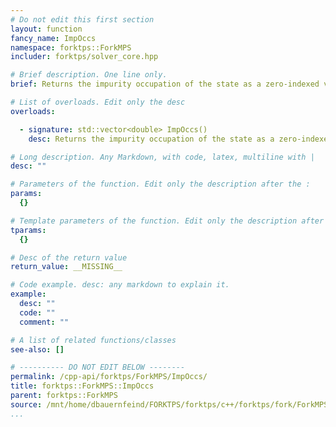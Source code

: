 ```yaml
---
# Do not edit this first section
layout: function
fancy_name: ImpOccs
namespace: forktps::ForkMPS
includer: forktps/solver_core.hpp

# Brief description. One line only.
brief: Returns the impurity occupation of the state as a zero-indexed vector.

# List of overloads. Edit only the desc
overloads:

  - signature: std::vector<double> ImpOccs()
    desc: Returns the impurity occupation of the state as a zero-indexed vector.

# Long description. Any Markdown, with code, latex, multiline with |
desc: ""

# Parameters of the function. Edit only the description after the :
params:
  {}

# Template parameters of the function. Edit only the description after the :
tparams:
  {}

# Desc of the return value
return_value: __MISSING__

# Code example. desc: any markdown to explain it.
example:
  desc: ""
  code: ""
  comment: ""

# A list of related functions/classes
see-also: []

# ---------- DO NOT EDIT BELOW --------
permalink: /cpp-api/forktps/ForkMPS/ImpOccs/
title: forktps::ForkMPS::ImpOccs
parent: forktps::ForkMPS
source: /mnt/home/dbauernfeind/FORKTPS/forktps/c++/forktps/fork/ForkMPS.hpp
...
```


